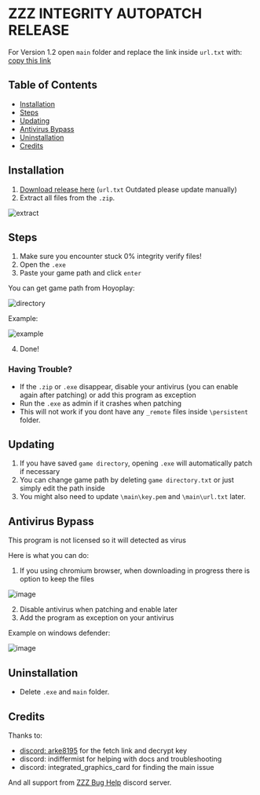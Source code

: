 # ZZZ INTEGRITY AUTOPATCH RELEASE
For Version 1.2 open `main` folder and replace the link inside `url.txt` with: [copy this link](https://prod-gf-jp.zenlesszonezero.com/query_gateway?version=OSPRODWin1.2.0&rsa_ver=3&language=1&platform=3&seed=522b26e01f8e6005&channel_id=1&sub_channel_id=0)

## Table of Contents
- [Installation](#installation)
- [Steps](#steps)
- [Updating](#updating)
- [Antivirus Bypass](#antivirus)
- [Uninstallation](#uninstallation)
- [Credits](#credits)

## Installation
1. [Download release here](https://github.com/Texas124/ZZZ-Integrity-Autopatch-Release/raw/main/ZZZ%20Integrity%20Auto%20Patcher.zip) (`url.txt` Outdated please update manually)
2. Extract all files from the `.zip`.

![extract](https://github.com/user-attachments/assets/ce32f31d-256a-4a74-bac8-470bc5f540b8)

## Steps
1. Make sure you encounter stuck 0% integrity verify files!
2. Open the `.exe`
3. Paste your game path and click `enter`

You can get game path from Hoyoplay:

![directory](https://github.com/user-attachments/assets/0f53c938-1b54-4729-92e9-52063a9ed904)

Example:

![example](https://github.com/user-attachments/assets/634b54d1-0d07-4882-a5c9-e3201c7fc63f)

4. Done!

### Having Trouble?
- If the `.zip` or `.exe` disappear, disable your antivirus (you can enable again after patching) or add this program as exception
- Run the `.exe` as admin if it crashes when patching
- This will not work if you dont have any `_remote` files inside `\persistent` folder.

## Updating
1. If you have saved `game directory`, opening `.exe` will automatically patch if necessary
2. You can change game path by deleting `game directory.txt` or just simply edit the path inside
3. You might also need to update `\main\key.pem` and `\main\url.txt` later.

## Antivirus Bypass
This program is not licensed so it will detected as virus

Here is what you can do:
1. If you using chromium browser, when downloading in progress there is option to keep the files

![image](https://github.com/user-attachments/assets/8abda306-2dc5-4fe5-a56c-e18e421a78aa)

2. Disable antivirus when patching and enable later
3. Add the program as exception on your antivirus

Example on windows defender:

![image](https://github.com/user-attachments/assets/34bcddb6-9639-4f53-bd78-7745b7d74e11)

## Uninstallation
- Delete `.exe` and `main` folder.

## Credits
Thanks to: 
- [discord: arke8195](https://github.com/yeonjunq/IWALY_ZZZ) for the fetch link and decrypt key 
- discord: indiffermist for helping with docs and troubleshooting
- discord: integrated_graphics_card for finding the main issue

And all support from [ZZZ Bug Help](https://discord.gg/9QEuAZNhfX) discord server.
